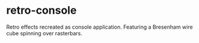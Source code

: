 # retro-console

Retro effects recreated as console application. Featuring a Bresenham wire cube spinning over rasterbars.
